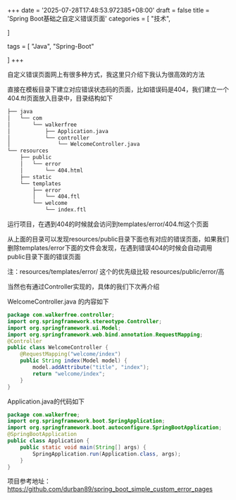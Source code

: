 +++
date = '2025-07-28T17:48:53.972385+08:00'
draft = false
title = 'Spring Boot基础之自定义错误页面'
categories = [
    "技术",

]

tags = [
    "Java",
    "Spring-Boot"

]
+++

自定义错误页面网上有很多种方式，我这里只介绍下我认为很高效的方法

直接在模板目录下建立对应错误状态码的页面，比如错误码是404，我们建立一个404.ftl页面放入目录中，目录结构如下

```bash
├── java
│   └── com
│       └── walkerfree
│           ├── Application.java
│           └── controller
│               └── WelcomeController.java
└── resources
    ├── public
    │   └── error
    │       └── 404.html
    ├── static
    └── templates
        ├── error
        │   └── 404.ftl
        └── welcome
            └── index.ftl
```

运行项目，在遇到404的时候就会访问到templates/error/404.ftl这个页面

从上面的目录可以发现resources/public目录下面也有对应的错误页面，如果我们删除templates/error下面的文件会发现，在遇到错误404的时候会自动调用public目录下面的错误页面

注：resources/templates/error/ 这个的优先级比较 resources/public/error/高

当然也有通过Controller实现的，具体的我们下次再介绍

WelcomeController.java 的内容如下

```java
package com.walkerfree.controller;
import org.springframework.stereotype.Controller;
import org.springframework.ui.Model;
import org.springframework.web.bind.annotation.RequestMapping;
@Controller
public class WelcomeController {
    @RequestMapping("welcome/index")
    public String index(Model model) {
        model.addAttribute("title", "index");
        return "welcome/index";
    }
}
```

Application.java的代码如下

```java
package com.walkerfree;
import org.springframework.boot.SpringApplication;
import org.springframework.boot.autoconfigure.SpringBootApplication;
@SpringBootApplication
public class Application {
    public static void main(String[] args) {
        SpringApplication.run(Application.class, args);
    }
}
```

项目参考地址：<https://github.com/durban89/spring_boot_simple_custom_error_pages>
